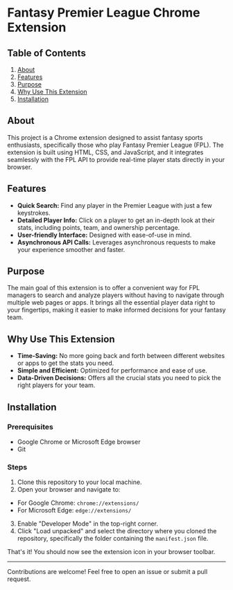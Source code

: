 # Fantasy Premier League Chrome Extension

## Table of Contents
1. [About](#about)
2. [Features](#features)
3. [Purpose](#purpose)
4. [Why Use This Extension](#why-use-this-extension)
5. [Installation](#installation)

## About
This project is a Chrome extension designed to assist fantasy sports enthusiasts, specifically those who play Fantasy Premier League (FPL). The extension is built using HTML, CSS, and JavaScript, and it integrates seamlessly with the FPL API to provide real-time player stats directly in your browser.

## Features
- **Quick Search:** Find any player in the Premier League with just a few keystrokes.
- **Detailed Player Info:** Click on a player to get an in-depth look at their stats, including points, team, and ownership percentage.
- **User-friendly Interface:** Designed with ease-of-use in mind.
- **Asynchronous API Calls:** Leverages asynchronous requests to make your experience smoother and faster.

## Purpose
The main goal of this extension is to offer a convenient way for FPL managers to search and analyze players without having to navigate through multiple web pages or apps. It brings all the essential player data right to your fingertips, making it easier to make informed decisions for your fantasy team.

## Why Use This Extension
- **Time-Saving:** No more going back and forth between different websites or apps to get the stats you need.
- **Simple and Efficient:** Optimized for performance and ease of use.
- **Data-Driven Decisions:** Offers all the crucial stats you need to pick the right players for your team.

## Installation

### Prerequisites
- Google Chrome or Microsoft Edge browser
- Git

### Steps
1. Clone this repository to your local machine.
2. Open your browser and navigate to:
- For Google Chrome: `chrome://extensions/`
- For Microsoft Edge: `edge://extensions/`

3. Enable "Developer Mode" in the top-right corner.
4. Click "Load unpacked" and select the directory where you cloned the repository, specifically the folder containing the `manifest.json` file.

That's it! You should now see the extension icon in your browser toolbar.

---

Contributions are welcome! Feel free to open an issue or submit a pull request.

